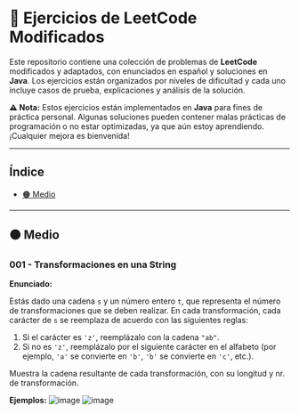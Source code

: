 # 📘 Ejercicios de LeetCode Modificados

Este repositorio contiene una colección de problemas de **LeetCode** modificados y adaptados, con enunciados en español y soluciones en **Java**. Los ejercicios están organizados por niveles de dificultad y cada uno incluye casos de prueba, explicaciones y análisis de la solución.

**⚠️ Nota:** Estos ejercicios están implementados en **Java** para fines de práctica personal. Algunas soluciones pueden contener malas prácticas de programación o no estar optimizadas, ya que aún estoy aprendiendo. ¡Cualquier mejora es bienvenida!

---

## Índice

- [🟠 Medio](#medio)

---

## 🟠 Medio

### 001 - Transformaciones en una String

**Enunciado:**

Estás dado una cadena `s` y un número entero `t`, que representa el número de transformaciones que se deben realizar. En cada transformación, cada carácter de `s` se reemplaza de acuerdo con las siguientes reglas:

1. Si el carácter es `'z'`, reemplázalo con la cadena `"ab"`.
2. Si no es `'z'`, reemplázalo por el siguiente carácter en el alfabeto (por ejemplo, `'a'` se convierte en `'b'`, `'b'` se convierte en `'c'`, etc.).

Muestra la cadena resultante de cada transformación, con su longitud y nr. de transformación.


**Ejemplos:**
![image](https://github.com/user-attachments/assets/ca677a56-83e3-498b-b249-229e65e65514)
![image](https://github.com/user-attachments/assets/faf2f4ee-4363-4b00-b765-a758775f6d4b)

